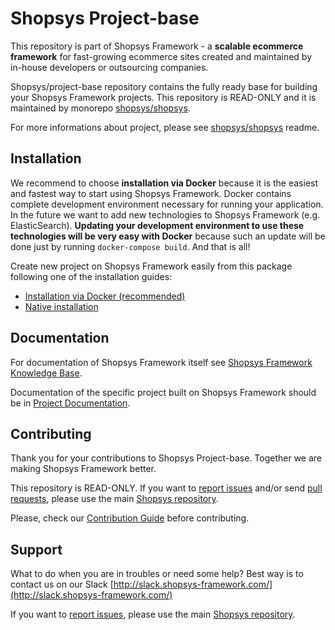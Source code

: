 # Shopsys Project-base

This repository is part of Shopsys Framework - a **scalable ecommerce framework** for fast-growing ecommerce sites created and maintained by in-house developers or outsourcing companies.

Shopsys/project-base repository contains the fully ready base for building your Shopsys Framework projects. This repository is READ-ONLY and it is maintained by monorepo [shopsys/shopsys](https://github.com/shopsys/shopsys).

For more informations about project, please see [shopsys/shopsys](https://github.com/shopsys/shopsys) readme.

## Installation
We recommend to choose **installation via Docker** because it is the easiest and fastest way to start using Shopsys Framework.
Docker contains complete development environment necessary for running your application.
In the future we want to add new technologies to Shopsys Framework (e.g. ElasticSearch).
**Updating your development environment to use these technologies will be very easy with Docker**
because such an update will be done just by running `docker-compose build`.
And that is all!

Create new project on Shopsys Framework easily from this package following one of the installation guides:

* [Installation via Docker (recommended)](https://github.com/shopsys/shopsys/blob/master/docs/installation/installation-using-docker.md)
* [Native installation](https://github.com/shopsys/shopsys/blob/master/docs/installation/native-installation.md)

## Documentation
For documentation of Shopsys Framework itself see [Shopsys Framework Knowledge Base](https://github.com/shopsys/shopsys/blob/master/docs/index.md).

Documentation of the specific project built on Shopsys Framework should be in [Project Documentation](https://github.com/shopsys/project-base/blob/master/docs/index.md).

## Contributing
Thank you for your contributions to Shopsys Project-base.
Together we are making Shopsys Framework better.

This repository is READ-ONLY.
If you want to [report issues](https://github.com/shopsys/shopsys/issues/new) and/or send [pull requests](https://github.com/shopsys/shopsys/compare),
please use the main [Shopsys repository](https://github.com/shopsys/shopsys).

Please, check our [Contribution Guide](https://github.com/shopsys/shopsys/blob/master/CONTRIBUTING.md) before contributing.

## Support
What to do when you are in troubles or need some help? Best way is to contact us on our Slack [http://slack.shopsys-framework.com/](http://slack.shopsys-framework.com/)

If you want to [report issues](https://github.com/shopsys/shopsys/issues/new), please use the main [Shopsys repository](https://github.com/shopsys/shopsys).
